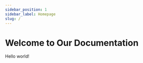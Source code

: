 ```yaml
---
sidebar_position: 1
sidebar_label: Homepage
slug: /
---
```


# Welcome to Our Documentation

Hello world!